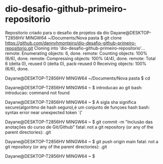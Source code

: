 # dio-desafio-github-primeiro-repositorio
Repositorio criado para o desafio de projetos da dio
Dayane@DESKTOP-T2856HV MINGW64 ~/Documents/Nova pasta
$ git clone https://github.com/dannyhmonteiro/dio-desafio-github-primeiro-repositorio.git
Cloning into 'dio-desafio-github-primeiro-repositorio'...
remote: Enumerating objects: 6, done.
remote: Counting objects: 100% (6/6), done.
remote: Compressing objects: 100% (4/4), done.
remote: Total 6 (delta 0), reused 0 (delta 0), pack-reused 0
Receiving objects: 100% (6/6), done.

Dayane@DESKTOP-T2856HV MINGW64 ~/Documents/Nova pasta
$ cd

Dayane@DESKTOP-T2856HV MINGW64 ~
$ introducao ao git
bash: introducao: command not found

Dayane@DESKTOP-T2856HV MINGW64 ~
$ A sigla sha significa secure(algoritmo de hash seguro),é um conjunto de funçoes hash
bash: syntax error near unexpected token `('

Dayane@DESKTOP-T2856HV MINGW64 ~
$ git commit -m "Inclusão das anotações do curso de Git/Github"
fatal: not a git repository (or any of the parent directories): .git

Dayane@DESKTOP-T2856HV MINGW64 ~
$ git push origin main
fatal: not a git repository (or any of the parent directories): .git

Dayane@DESKTOP-T2856HV MINGW64 ~
$
